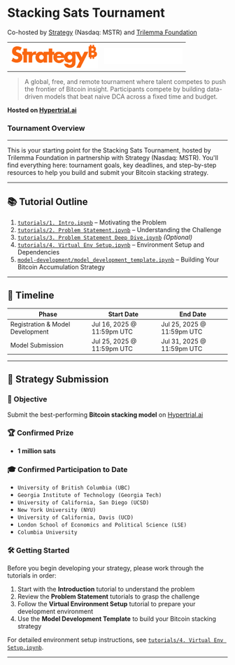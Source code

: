 # Stacking Sats Tournament

Co-hosted by [Strategy](https://www.strategy.com/) (Nasdaq: MSTR) and [Trilemma Foundation](https://www.trilemma.foundation/)

<table border="0" cellspacing="0" cellpadding="0">
  <tr>
    <td align="center">
      <a href="https://www.strategy.com/">
        <img src="./assets/strategy.png" alt="Strategy Tournament" width="200"/>
      </a>
    </td>
    <td align="center">
      <a href="https://www.trilemma.foundation/">
        <img src="./assets/trilemma_foundation_white.png" alt="Trilemma Foundation" width="180"/>
      </a>
    </td>
  </tr>
</table>

> A global, free, and remote tournament where talent competes to push the frontier of Bitcoin insight.
> Participants compete by building data-driven models that beat naive DCA across a fixed time and budget.

**Hosted on [Hypertrial.ai](https://www.hypertrial.ai/bitcoin-arena/challenge/bitcoin)**

### Tournament Overview

---

This is your starting point for the Stacking Sats Tournament, hosted by Trilemma Foundation in partnership with Strategy (Nasdaq: MSTR). You'll find everything here: tournament goals, key deadlines, and step-by-step resources to help you build and submit your Bitcoin stacking strategy.

---

## 📚 Tutorial Outline

1. [`tutorials/1. Intro.ipynb`](./tutorials/1.%20Intro.ipynb) – Motivating the Problem
2. [`tutorials/2. Problem Statement.ipynb`](./tutorials/2.%20Problem%20Statement.ipynb) – Understanding the Challenge
3. [`tutorials/3. Problem Statement Deep Dive.ipynb`](./tutorials/3.%20Problem%20Statement%20Deep%20Dive.ipynb) _(Optional)_
4. [`tutorials/4. Virtual Env Setup.ipynb`](./tutorials/4.%20Virtual%20Env%20Setup.ipynb) – Environment Setup and Dependencies
5. [`model-development/model_development_template.ipynb`](./model-development/model_development_template.ipynb) – Building Your Bitcoin Accumulation Strategy

---

## 📅 Timeline

| Phase                            | Start Date                 | End Date                   |
| -------------------------------- | -------------------------- | -------------------------- |
| Registration & Model Development | Jul 16, 2025 @ 11:59pm UTC | Jul 25, 2025 @ 11:59pm UTC |
| Model Submission                 | Jul 25, 2025 @ 11:59pm UTC | Jul 31, 2025 @ 11:59pm UTC |

---

## 🧩 Strategy Submission

### 🎯 Objective

Submit the best-performing **Bitcoin stacking model** on [Hypertrial.ai](https://hypertrial.ai)

### 🏆 Confirmed Prize

- **1 million sats**

### 🎓 Confirmed Participation to Date

- `University of British Columbia (UBC)`
- `Georgia Institute of Technology (Georgia Tech)`
- `University of California, San Diego (UCSD)`
- `New York University (NYU)`
- `University of California, Davis (UCD)`
- `London School of Economics and Political Science (LSE)`
- `Columbia University`

### 🛠️ Getting Started

Before you begin developing your strategy, please work through the tutorials in order:

1. Start with the **Introduction** tutorial to understand the problem
2. Review the **Problem Statement** tutorials to grasp the challenge
3. Follow the **Virtual Environment Setup** tutorial to prepare your development environment
4. Use the **Model Development Template** to build your Bitcoin stacking strategy

For detailed environment setup instructions, see [`tutorials/4. Virtual Env Setup.ipynb`](./tutorials/4.%20Virtual%20Env%20Setup.ipynb).

---
